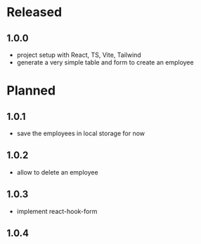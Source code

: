 # Released

## 1.0.0

- project setup with React, TS, Vite, Tailwind
- generate a very simple table and form to create an employee

# Planned

## 1.0.1
- save the employees in local storage for now
## 1.0.2
- allow to delete an employee
## 1.0.3
- implement react-hook-form
## 1.0.4
